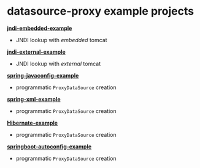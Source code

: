 # datasource-proxy example projects

[**jndi-embedded-example**](jndi-embedded-example/README.md)
- JNDI lookup with *embedded* tomcat

[**jndi-external-example**](jndi-external-example/README.md)
- JNDI lookup with *external* tomcat

[**spring-javaconfig-example**](spring-javaconfig-example/README.md)
- programmatic `ProxyDataSource` creation

[**spring-xml-example**](spring-xml-example/README.md)
- programmatic `ProxyDataSource` creation

[**Hibernate-example**](dsp-hibernate-example)
- programmatic `ProxyDataSource` creation

[**springboot-autoconfig-example**](dsp-springboot-autoconfig-example/README.md)
- programmatic `ProxyDataSource` creation